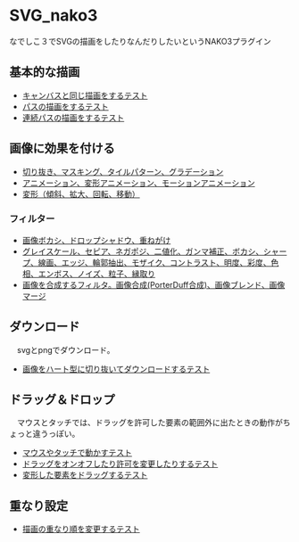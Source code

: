 # SVG_nako3
なでしこ３でSVGの描画をしたりなんだりしたいというNAKO3プラグイン

## 基本的な描画
- [キャンバスと同じ描画をするテスト](https://snowdrops89.github.io/SVG_nako3/test/SVG_test_1.html)
- [パスの描画をするテスト](https://snowdrops89.github.io/SVG_nako3/test/SVG_test_2.html)
- [連続パスの描画をするテスト](https://snowdrops89.github.io/SVG_nako3/test/SVG_test_3.html)

## 画像に効果を付ける
- [切り抜き、マスキング、タイルパターン、グラデーション](https://snowdrops89.github.io/SVG_nako3/test/SVG_test_4.html)
- [アニメーション、変形アニメーション、モーションアニメーション](https://snowdrops89.github.io/SVG_nako3/test/SVG_test_6.html)
- [変形（傾斜、拡大、回転、移動）](https://snowdrops89.github.io/SVG_nako3/test/SVG_test_7.html)
### フィルター
- [画像ボカシ、ドロップシャドウ、重ねがけ](https://snowdrops89.github.io/SVG_nako3/test/SVG_test_5.html)
- [グレイスケール、セピア、ネガポジ、二値化、ガンマ補正、ボカシ、シャープ、線画、エッジ、輪郭抽出、モザイク、コントラスト、明度、彩度、色相、エンボス、ノイズ、粒子、縁取り](https://snowdrops89.github.io/SVG_nako3/test/SVG_test_13.html)
- [画像を合成するフィルタ。画像合成(PorterDuff合成)、画像ブレンド、画像マージ](https://snowdrops89.github.io/SVG_nako3/test/SVG_test_14.html)

## ダウンロード
　svgとpngでダウンロード。
- [画像をハート型に切り抜いてダウンロードするテスト](https://snowdrops89.github.io/SVG_nako3/test/SVG_test_8.html)

## ドラッグ＆ドロップ
　マウスとタッチでは、ドラッグを許可した要素の範囲外に出たときの動作がちょっと違うっぽい。
- [マウスやタッチで動かすテスト](https://snowdrops89.github.io/SVG_nako3/test/SVG_test_9.html)
- [ドラッグをオンオフしたり許可を変更したりするテスト](https://snowdrops89.github.io/SVG_nako3/test/SVG_test_10.html)
- [変形した要素をドラッグするテスト](https://snowdrops89.github.io/SVG_nako3/test/SVG_test_11.html)

## 重なり設定
- [描画の重なり順を変更するテスト](https://snowdrops89.github.io/SVG_nako3/test/SVG_test_12.html)
